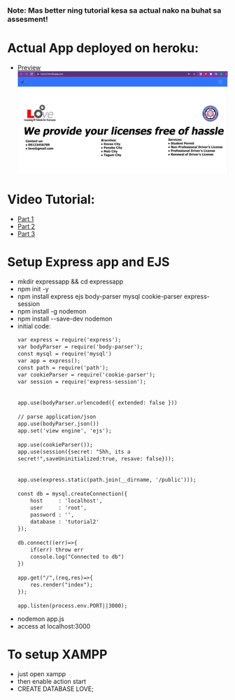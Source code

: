 ### Note: Mas better ning tutorial kesa sa actual nako na buhat sa assesment!
# Actual App deployed on heroku:
- [Preview](https://tutut2.herokuapp.com/)
 ![alt text](https://raw.githubusercontent.com/josephgcedeno/tutnodeexpress/master/public/prev.png)


# Video Tutorial:
- [Part 1](https://drive.google.com/file/d/1owR9sgzGbcw8f5XTOD3DSH0-HQsBlo48/view?fbclid=IwAR0XOkbvg_oyhMn8fZ8m5v6buV4TIWUTYP0yOqHcDDiQ0P0hNvKF0oWlJsk)
- [Part 2](https://drive.google.com/file/d/1EW8WuRVhYXO7VnLn5Qv9PyR4wJ98CZi3/view?fbclid=IwAR3xyBU98iSdgE17oYlrzYtzEynAB8_65kBsB2gMV7MQcbvR-AcOBcHhm9g)
- [Part 3](https://drive.google.com/file/d/1ZmGOKoDvIfPgAf5sI83jgFwy6hcnyOcY/view?usp=sharing)

# Setup Express app and EJS

- mkdir expressapp && cd expressapp
- npm init -y
- npm install express ejs body-parser mysql cookie-parser express-session
- npm install -g nodemon
- npm install --save-dev nodemon
- initial code: 
    ```
    var express = require('express');
    var bodyParser = require('body-parser');
    const mysql = require('mysql')
    var app = express();
    const path = require('path');
    var cookieParser = require('cookie-parser');
    var session = require('express-session');


    app.use(bodyParser.urlencoded({ extended: false }))

    // parse application/json
    app.use(bodyParser.json())
    app.set('view engine', 'ejs');

    app.use(cookieParser());
    app.use(session({secret: "Shh, its a secret!",saveUninitialized:true, resave: false}));


    app.use(express.static(path.join(__dirname, '/public')));

    const db = mysql.createConnection({
        host     : 'localhost',
        user     : 'root',
        password : '',
        database : 'tutorial2'
    });

    db.connect((err)=>{
        if(err) throw err
        console.log("Connected to db")
    })

    app.get("/",(req,res)=>{
        res.render("index");
    });

    app.listen(process.env.PORT||3000);
    ```
- nodemon app.js
- access at localhost:3000

# To setup XAMPP
- just open xampp 
- then enable action start
- CREATE DATABASE LOVE;
